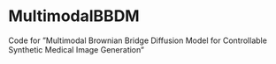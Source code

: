 # MultimodalBBDM
Code for ”Multimodal Brownian Bridge Diffusion Model for Controllable Synthetic Medical Image Generation“
